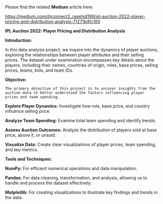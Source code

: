 Please find the related **Medium** article here:


 https://medium.com/@connect2_raashid199/ipl-auction-2022-player-pricing-and-distribution-analysis-71271b4fc100




**IPL Auction 2022: Player Pricing and Distribution Analysis**


**Introduction:**

  In this data analysis project, we inquire into the dynamics of player auctions, exploring the relationships between player attributes and their selling prices. 
  The dataset under examination encompasses key details about the players, including their names, countries of origin, roles, base prices, 
  selling prices, teams, bids, and team IDs.



**Objective:**

    The primary objective of this project is to uncover insights from the auction data to better understand the factors influencing player prices and team spending. 
    
    
    
**Explore Player Dynamics:** Investigate how role, base price, and country influence selling price.

   
**Analyze Team Spending:** Examine total team spending and identify trends.

			
**Assess Auction Outcomes:** Analyze the distribution of players sold at base price, above it, or unsold.

			
**Visualize Data:** Create clear visualizations of player prices, team spending, and key metrics.

  
**Tools and Techniques:**

**NumPy:** For efficient numerical operations and data manipulation.

    
**Pandas:** For data cleaning, transformation, and analysis, allowing us to handle and process the dataset effectively.

    
**Matplotlib:** For creating visualizations to illustrate key findings and trends in the data.
